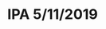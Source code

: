 ---
title: IPA 5/11/2019
bjcp_cat: American Amber Ale (6 B)
brew_date: May 11, 2019
type: homebrew_recipe
short_description: 
page_url: /recipes/IPA_5_11_2019.html
---
